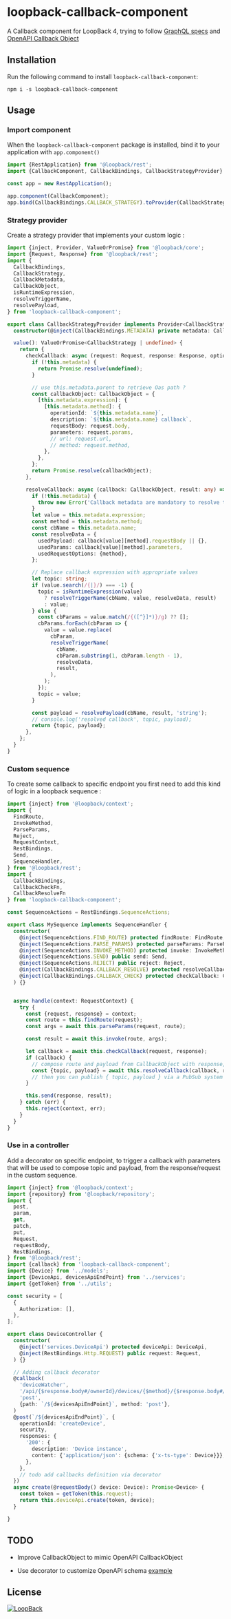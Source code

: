 # loopback-callback-component

A Callback component for LoopBack 4, trying to follow [GraphQL specs](https://github.com/graphql/graphql-spec/blob/master/rfcs/Subscriptions.md) and [OpenAPI Callback Object](https://github.com/OAI/OpenAPI-Specification/blob/master/versions/3.0.0.md#callbackObject)


## Installation

Run the following command to install `loopback-callback-component`:

```npm
npm i -s loopback-callback-component
```

## Usage

### Import component 

When the `loopback-callback-component` package is installed, bind it to your application with `app.component()`

```typescript
import {RestApplication} from '@loopback/rest';
import {CallbackComponent, CallbackBindings, CallbackStrategyProvider} from 'loopback-callback-component';

const app = new RestApplication();

app.component(CallbackComponent);
app.bind(CallbackBindings.CALLBACK_STRATEGY).toProvider(CallbackStrategyProvider);

```

### Strategy provider

Create a strategy provider that implements your custom logic :

```typescript
import {inject, Provider, ValueOrPromise} from '@loopback/core';
import {Request, Response} from '@loopback/rest';
import {
  CallbackBindings,
  CallbackStrategy,
  CallbackMetadata,
  CallbackObject,
  isRuntimeExpression,
  resolveTriggerName,
  resolvePayload,
} from 'loopback-callback-component';

export class CallbackStrategyProvider implements Provider<CallbackStrategy | undefined> {
  constructor(@inject(CallbackBindings.METADATA) private metadata: CallbackMetadata) {}

  value(): ValueOrPromise<CallbackStrategy | undefined> {
    return {
      checkCallback: async (request: Request, response: Response, options?: Object) => {
        if (!this.metadata) {
          return Promise.resolve(undefined);
        }

        // use this.metadata.parent to retrieve Oas path ?
        const callbackObject: CallbackObject = {
          [this.metadata.expression]: {
            [this.metadata.method]: {
              operationId: `${this.metadata.name}`,
              description: `${this.metadata.name} callback`,
              requestBody: request.body,
              parameters: request.params,
              // url: request.url,
              // method: request.method,
            },
          },
        };
        return Promise.resolve(callbackObject);
      },

      resolveCallback: async (callback: CallbackObject, result: any) => {
        if (!this.metadata) {
          throw new Error('Callback metadata are mandatory to resolve the callback');
        }
        let value = this.metadata.expression;
        const method = this.metadata.method;
        const cbName = this.metadata.name;
        const resolveData = {
          usedPayload: callback[value][method].requestBody || {},
          usedParams: callback[value][method].parameters,
          usedRequestOptions: {method},
        };

        // Replace callback expression with appropriate values
        let topic: string;
        if (value.search(/{|}/) === -1) {
          topic = isRuntimeExpression(value)
            ? resolveTriggerName(cbName, value, resolveData, result)
            : value;
        } else {
          const cbParams = value.match(/{([^}]*)}/g) ?? [];
          cbParams.forEach(cbParam => {
            value = value.replace(
              cbParam,
              resolveTriggerName(
                cbName,
                cbParam.substring(1, cbParam.length - 1),
                resolveData,
                result,
              ),
            );
          });
          topic = value;
        }

        const payload = resolvePayload(cbName, result, 'string');
        // console.log('resolved callback', topic, payload);
        return {topic, payload};
      },
    };
  }
}


```
### Custom sequence 

To create some callback to specific endpoint you first need to add this kind of logic in a loopback sequence :

```typescript
import {inject} from '@loopback/context';
import {
  FindRoute,
  InvokeMethod,
  ParseParams,
  Reject,
  RequestContext,
  RestBindings,
  Send,
  SequenceHandler,
} from '@loopback/rest';
import {
  CallbackBindings,
  CallbackCheckFn,
  CallbackResolveFn
} from 'loopback-callback-component';

const SequenceActions = RestBindings.SequenceActions;

export class MySequence implements SequenceHandler {
  constructor(
    @inject(SequenceActions.FIND_ROUTE) protected findRoute: FindRoute,
    @inject(SequenceActions.PARSE_PARAMS) protected parseParams: ParseParams,
    @inject(SequenceActions.INVOKE_METHOD) protected invoke: InvokeMethod,
    @inject(SequenceActions.SEND) public send: Send,
    @inject(SequenceActions.REJECT) public reject: Reject,
    @inject(CallbackBindings.CALLBACK_RESOLVE) protected resolveCallback: CallbackResolveFn,
    @inject(CallbackBindings.CALLBACK_CHECK) protected checkCallback: CallbackCheckFn,
  ) {}


  async handle(context: RequestContext) {
    try {
      const {request, response} = context;
      const route = this.findRoute(request);
      const args = await this.parseParams(request, route);

      const result = await this.invoke(route, args);

      let callback = await this.checkCallback(request, response);
      if (callback) {
        // compose route and payload from CallbackObject with response, request object ...
        const {topic, payload} = await this.resolveCallback(callback, request, result);
        // then you can publish { topic, payload } via a PubSub system
      }

      this.send(response, result);
    } catch (err) {
      this.reject(context, err);
    }
  }
}

```
### Use in a controller

Add a decorator on specific endpoint, to trigger a callback with parameters that will be used to compose topic and payload, from the response/request in the custom sequence.

```typescript
import {inject} from '@loopback/context';
import {repository} from '@loopback/repository';
import {
  post,
  param,
  get,
  patch,
  put,
  Request,
  requestBody,
  RestBindings,
} from '@loopback/rest';
import {callback} from 'loopback-callback-component';
import {Device} from '../models';
import {DeviceApi, devicesApiEndPoint} from '../services';
import {getToken} from '../utils';

const security = [
  {
    Authorization: [],
  },
];

export class DeviceController {
  constructor(
    @inject('services.DeviceApi') protected deviceApi: DeviceApi,
    @inject(RestBindings.Http.REQUEST) public request: Request,
  ) {}

  // Adding callback decorator
  @callback(
    'deviceWatcher',
    '/api/{$response.body#/ownerId}/devices/{$method}/{$response.body#/id}',
    'post',
    {path: `/${devicesApiEndPoint}`, method: 'post'},
  )
  @post(`/${devicesApiEndPoint}`, {
    operationId: 'createDevice',
    security,
    responses: {
      '200': {
        description: 'Device instance',
        content: {'application/json': {schema: {'x-ts-type': Device}}},
      },
    },
    // todo add callbacks definition via decorator 
  })
  async create(@requestBody() device: Device): Promise<Device> {
    const token = getToken(this.request);
    return this.deviceApi.create(token, device);
  }

}

```

## TODO 

- Improve CallbackObject to mimic OpenAPI CallbackObject

- Use decorator to customize OpenAPI schema [example](https://loopback.io/doc/en/lb4/Extending-OpenAPI-specification.html)


## License

[![LoopBack](<https://github.com/strongloop/loopback-next/raw/master/docs/site/imgs/branding/Powered-by-LoopBack-Badge-(blue)-@2x.png>)](http://loopback.io/)
